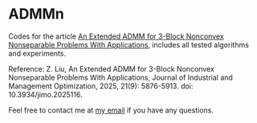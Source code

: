 # ADMMn
Codes for the article [An Extended ADMM for 3-Block Nonconvex Nonseparable Problems With Applications](https://www.aimsciences.org/article/doi/10.3934/jimo.2025116), includes all tested algorithms and experiments. 

Reference: Z. Liu, An Extended ADMM for 3-Block Nonconvex Nonseparable Problems With Applications, Journal of Industrial and Management Optimization, 2025, 21(9): 5876-5913. doi: 10.3934/jimo.2025116.

Feel free to contact me at [my email](mailto:sjtu_lzk@sjtu.edu.cn) if you have any questions.
